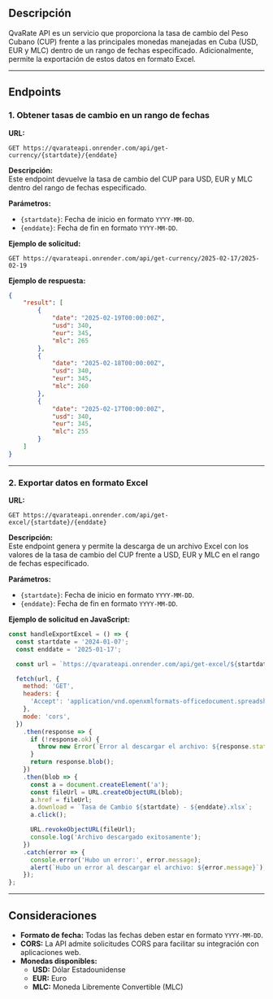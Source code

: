 ## Descripción

QvaRate API es un servicio que proporciona la tasa de cambio del Peso Cubano (CUP) frente a las principales monedas manejadas en Cuba (USD, EUR y MLC) dentro de un rango de fechas especificado. Adicionalmente, permite la exportación de estos datos en formato Excel.

---

## Endpoints

### 1. Obtener tasas de cambio en un rango de fechas

**URL:**

```
GET https://qvarateapi.onrender.com/api/get-currency/{startdate}/{enddate}
```

**Descripción:**  
Este endpoint devuelve la tasa de cambio del CUP para USD, EUR y MLC dentro del rango de fechas especificado.

**Parámetros:**

- `{startdate}`: Fecha de inicio en formato `YYYY-MM-DD`.
- `{enddate}`: Fecha de fin en formato `YYYY-MM-DD`.

**Ejemplo de solicitud:**

```
GET https://qvarateapi.onrender.com/api/get-currency/2025-02-17/2025-02-19
```

**Ejemplo de respuesta:**

```json
{
    "result": [
        {
            "date": "2025-02-19T00:00:00Z",
            "usd": 340,
            "eur": 345,
            "mlc": 265
        },
        {
            "date": "2025-02-18T00:00:00Z",
            "usd": 340,
            "eur": 345,
            "mlc": 260
        },
        {
            "date": "2025-02-17T00:00:00Z",
            "usd": 340,
            "eur": 345,
            "mlc": 255
        }
    ]
}
```

---

### 2. Exportar datos en formato Excel

**URL:**

```
GET https://qvarateapi.onrender.com/api/get-excel/{startdate}/{enddate}
```

**Descripción:**  
Este endpoint genera y permite la descarga de un archivo Excel con los valores de la tasa de cambio del CUP frente a USD, EUR y MLC en el rango de fechas especificado.

**Parámetros:**

- `{startdate}`: Fecha de inicio en formato `YYYY-MM-DD`.
- `{enddate}`: Fecha de fin en formato `YYYY-MM-DD`.

**Ejemplo de solicitud en JavaScript:**

```javascript
const handleExportExcel = () => {
  const startdate = '2024-01-07';
  const enddate = '2025-01-17';

  const url = `https://qvarateapi.onrender.com/api/get-excel/${startdate}/${enddate}`;

  fetch(url, {
    method: 'GET',
    headers: {
      'Accept': 'application/vnd.openxmlformats-officedocument.spreadsheetml.sheet',
    },
    mode: 'cors',
  })
    .then(response => {
      if (!response.ok) {
        throw new Error(`Error al descargar el archivo: ${response.status} ${response.statusText}`);
      }
      return response.blob();
    })
    .then(blob => {
      const a = document.createElement('a');
      const fileUrl = URL.createObjectURL(blob);
      a.href = fileUrl;
      a.download = `Tasa de Cambio ${startdate} - ${enddate}.xlsx`;
      a.click();

      URL.revokeObjectURL(fileUrl);
      console.log('Archivo descargado exitosamente');
    })
    .catch(error => {
      console.error('Hubo un error:', error.message);
      alert(`Hubo un error al descargar el archivo: ${error.message}`);
    });
};
```

---

## Consideraciones

- **Formato de fecha:** Todas las fechas deben estar en formato `YYYY-MM-DD`.
- **CORS:** La API admite solicitudes CORS para facilitar su integración con aplicaciones web.
- **Monedas disponibles:**
    - **USD:** Dólar Estadounidense
    - **EUR:** Euro
    - **MLC:** Moneda Libremente Convertible (MLC)

